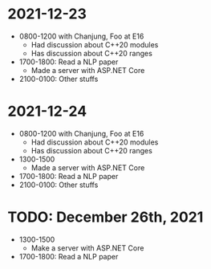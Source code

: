 # 2021-12-23

* 0800-1200 with Chanjung, Foo at E16
  * Had discussion about C++20 modules
  * Has discussion about C++20 ranges
* 1700-1800: Read a NLP paper
  * Made a server with ASP.NET Core
* 2100-0100: Other stuffs

# 2021-12-24

* 0800-1200 with Chanjung, Foo at E16
  * Had discussion about C++20 modules
  * Has discussion about C++20 ranges
* 1300-1500
  * Made a server with ASP.NET Core
* 1700-1800: Read a NLP paper
* 2100-0100: Other stuffs

# TODO: December 26th, 2021

* 1300-1500
  * Make a server with ASP.NET Core
* 1700-1800: Read a NLP paper